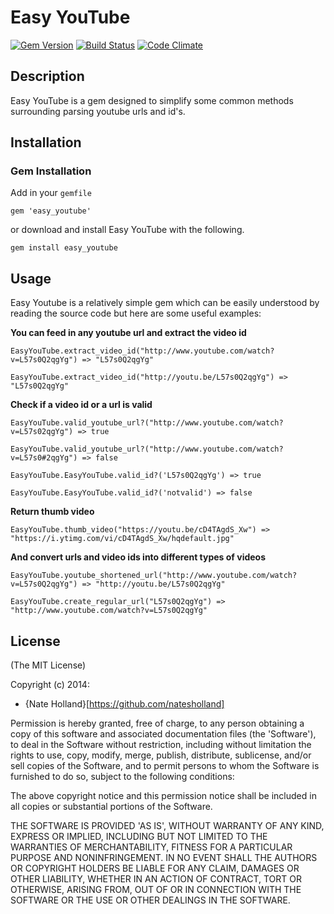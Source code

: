 # Easy YouTube

[![Gem Version](https://badge.fury.io/rb/easy_youtube.svg)](https://badge.fury.io/rb/easy_youtube)
[![Build Status](https://travis-ci.org/natesholland/easy_youtube.svg?branch=master)](https://travis-ci.org/natesholland/easy_youtube)
[![Code Climate](https://codeclimate.com/github/natesholland/easy_youtube/badges/gpa.svg)](https://codeclimate.com/github/natesholland/easy_youtube)

## Description

Easy YouTube is a gem designed to simplify some common methods surrounding parsing youtube urls and id's.

## Installation

### Gem Installation

Add in your `gemfile`

    gem 'easy_youtube'

or download and install Easy YouTube with the following.

    gem install easy_youtube

## Usage

Easy Youtube is a relatively simple gem which can be easily understood by reading the source code but here are some useful examples:

**You can feed in any youtube url and extract the video id**

`EasyYouTube.extract_video_id("http://www.youtube.com/watch?v=L57s0Q2qgYg")
=> "L57s0Q2qgYg"`

`EasyYouTube.extract_video_id("http://youtu.be/L57s0Q2qgYg") => "L57s0Q2qgYg"`

**Check if a video id or a url is valid**

`EasyYouTube.valid_youtube_url?("http://www.youtube.com/watch?v=L57s02qgYg") => true`

`EasyYouTube.valid_youtube_url?("http://www.youtube.com/watch?v=L57s0#2qgYg") => false`

`EasyYouTube.EasyYouTube.valid_id?('L57s0Q2qgYg') => true`

`EasyYouTube.EasyYouTube.valid_id?('notvalid') => false`

**Return thumb video**

`EasyYouTube.thumb_video("https://youtu.be/cD4TAgdS_Xw") => "https://i.ytimg.com/vi/cD4TAgdS_Xw/hqdefault.jpg"`

**And convert urls and video ids into different types of videos**

`EasyYouTube.youtube_shortened_url("http://www.youtube.com/watch?v=L57s0Q2qgYg") => "http://youtu.be/L57s0Q2qgYg"`

`EasyYouTube.create_regular_url("L57s0Q2qgYg") => "http://www.youtube.com/watch?v=L57s0Q2qgYg"`

## License

(The MIT License)

Copyright (c) 2014:

 - {Nate Holland}[https://github.com/natesholland]

Permission is hereby granted, free of charge, to any person obtaining
a copy of this software and associated documentation files (the
'Software'), to deal in the Software without restriction, including
without limitation the rights to use, copy, modify, merge, publish,
distribute, sublicense, and/or sell copies of the Software, and to
permit persons to whom the Software is furnished to do so, subject to
the following conditions:

The above copyright notice and this permission notice shall be
included in all copies or substantial portions of the Software.

THE SOFTWARE IS PROVIDED 'AS IS', WITHOUT WARRANTY OF ANY KIND,
EXPRESS OR IMPLIED, INCLUDING BUT NOT LIMITED TO THE WARRANTIES OF
MERCHANTABILITY, FITNESS FOR A PARTICULAR PURPOSE AND NONINFRINGEMENT.
IN NO EVENT SHALL THE AUTHORS OR COPYRIGHT HOLDERS BE LIABLE FOR ANY
CLAIM, DAMAGES OR OTHER LIABILITY, WHETHER IN AN ACTION OF CONTRACT,
TORT OR OTHERWISE, ARISING FROM, OUT OF OR IN CONNECTION WITH THE
SOFTWARE OR THE USE OR OTHER DEALINGS IN THE SOFTWARE.
